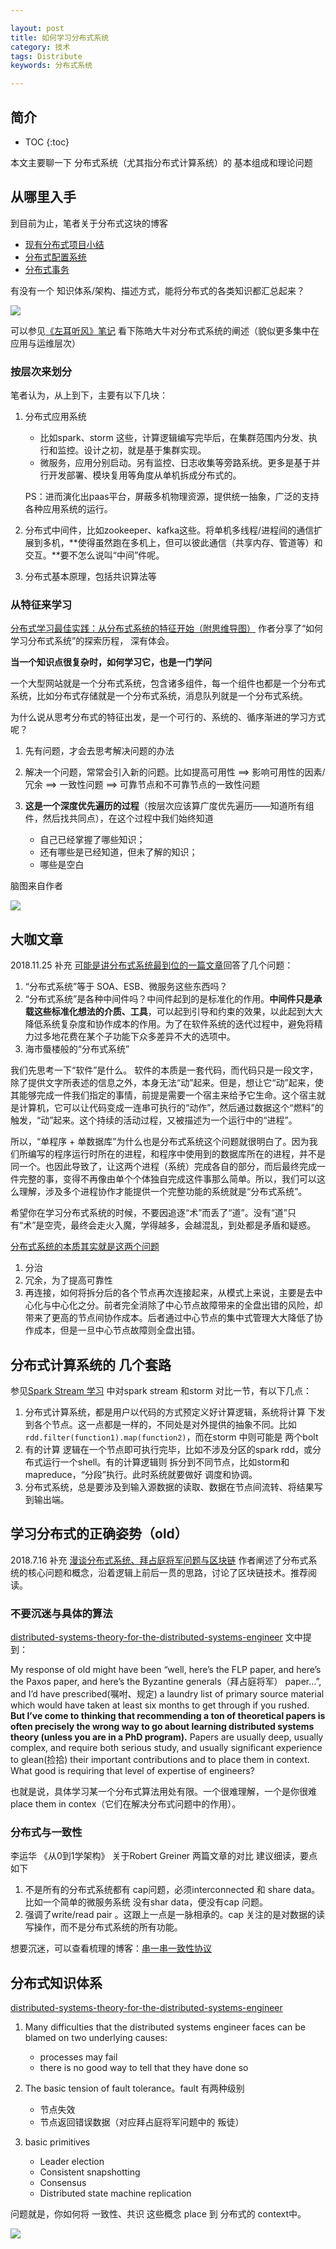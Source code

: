 ```yaml
---

layout: post
title: 如何学习分布式系统
category: 技术
tags: Distribute
keywords: 分布式系统

---
```


## 简介

* TOC
{:toc}

本文主要聊一下 分布式系统（尤其指分布式计算系统）的 基本组成和理论问题

## 从哪里入手

到目前为止，笔者关于分布式这块的博客

* [现有分布式项目小结](http://qiankunli.github.io/2015/07/14/distributed_project.html)
* [分布式配置系统](http://qiankunli.github.io/2015/08/08/distributed_configure_system.html)
* [分布式事务](http://qiankunli.github.io/2017/07/18/distributed_transaction.html)

有没有一个 知识体系/架构、描述方式，能将分布式的各类知识都汇总起来？

![](/public/upload/distribute/study_distribute_system.png)

可以参见[《左耳听风》笔记](http://qiankunli.github.io/2018/09/08/zuoertingfeng_note.html) 看下陈皓大牛对分布式系统的阐述（貌似更多集中在应用与运维层次）

### 按层次来划分

笔者认为，从上到下，主要有以下几块：

1. 分布式应用系统

	* 比如spark、storm 这些，计算逻辑编写完毕后，在集群范围内分发、执行和监控。设计之初，就是基于集群实现。
	* 微服务，应用分别启动。另有监控、日志收集等旁路系统。更多是基于并行开发部署、模块复用等角度从单机拆成分布式的。

	PS：进而演化出paas平台，屏蔽多机物理资源，提供统一抽象，广泛的支持各种应用系统的运行。
2. 分布式中间件，比如zookeeper、kafka这些。将单机多线程/进程间的通信扩展到多机，**使得虽然跑在多机上，但可以彼此通信（共享内存、管道等）和交互。**要不怎么说叫“中间”件呢。
3. 分布式基本原理，包括共识算法等

### 从特征来学习

[分布式学习最佳实践：从分布式系统的特征开始（附思维导图）](https://www.cnblogs.com/xybaby/p/8544715.html) 作者分享了“如何学习分布式系统”的探索历程， 深有体会。

**当一个知识点很复杂时，如何学习它，也是一门学问**

一个大型网站就是一个分布式系统，包含诸多组件，每一个组件也都是一个分布式系统，比如分布式存储就是一个分布式系统，消息队列就是一个分布式系统。

为什么说从思考分布式的特征出发，是一个可行的、系统的、循序渐进的学习方式呢？

1. 先有问题，才会去思考解决问题的办法
2. 解决一个问题，常常会引入新的问题。比如提高可用性 ==> 影响可用性的因素/冗余 ==> 一致性问题 ==> 可靠节点和不可靠节点的一致性问题
3. **这是一个深度优先遍历的过程**（按层次应该算广度优先遍历——知道所有组件，然后找共同点），在这个过程中我们始终知道

	* 自己已经掌握了哪些知识；
	* 还有哪些是已经知道，但未了解的知识；
	* 哪些是空白

脑图来自作者

![](/public/upload/distribute/study_distribute_system_from_feature.png)

## 大咖文章

2018.11.25 补充 [可能是讲分布式系统最到位的一篇文章](http://www.10tiao.com/html/46/201811/2651011019/1.html)回答了几个问题：

1. “分布式系统”等于 SOA、ESB、微服务这些东西吗？
2. “分布式系统”是各种中间件吗？中间件起到的是标准化的作用。**中间件只是承载这些标准化想法的介质、工具**，可以起到引导和约束的效果，以此起到大大降低系统复杂度和协作成本的作用。为了在软件系统的迭代过程中，避免将精力过多地花费在某个子功能下众多差异不大的选项中。
3. 海市蜃楼般的“分布式系统”

我们先思考一下“软件”是什么。 软件的本质是一套代码，而代码只是一段文字，除了提供文字所表述的信息之外，本身无法“动”起来。但是，想让它“动”起来，使其能够完成一件我们指定的事情，前提是需要一个宿主来给予它生命。这个宿主就是计算机，它可以让代码变成一连串可执行的“动作”，然后通过数据这个“燃料”的触发，“动”起来。这个持续的活动过程，又被描述为一个运行中的“进程”。

所以，“单程序 + 单数据库”为什么也是分布式系统这个问题就很明白了。因为我们所编写的程序运行时所在的进程，和程序中使用到的数据库所在的进程，并不是同一个。也因此导致了，让这两个进程（系统）完成各自的部分，而后最终完成一件完整的事，变得不再像由单个个体独自完成这件事那么简单。所以，我们可以这么理解，涉及多个进程协作才能提供一个完整功能的系统就是“分布式系统”。


希望你在学习分布式系统的时候，不要因追逐“术”而丢了“道”。没有“道”只有“术”是空壳，最终会走火入魔，学得越多，会越混乱，到处都是矛盾和疑惑。

[分布式系统的本质其实就是这两个问题](https://mp.weixin.qq.com/s?__biz=MjM5MDE0Mjc4MA==&mid=2651011140&idx=1&sn=37b734deb9523dbde221708baa43fb39&chksm=bdbec0178ac9490102e6072967092b5a04445bbe8f2bcf95a154f4e5d7eaf1717a342e7650b5&scene=27#wechat_redirect)

1. 分治
2. 冗余，为了提高可靠性
3. 再连接，如何将拆分后的各个节点再次连接起来，从模式上来说，主要是去中心化与中心化之分。前者完全消除了中心节点故障带来的全盘出错的风险，却带来了更高的节点间协作成本。后者通过中心节点的集中式管理大大降低了协作成本，但是一旦中心节点故障则全盘出错。

## 分布式计算系统的 几个套路

参见[Spark Stream 学习](http://qiankunli.github.io/2018/05/27/spark_stream.html)  中对spark stream 和storm 对比一节，有以下几点：

1. 分布式计算系统，都是用户以代码的方式预定义好计算逻辑，系统将计算 下发到各个节点。这一点都是一样的，不同处是对外提供的抽象不同。比如`rdd.filter(function1).map(function2)`，而在storm 中则可能是 两个bolt
2. 有的计算 逻辑在一个节点即可执行完毕，比如不涉及分区的spark rdd，或分布式运行一个shell。有的计算逻辑则 拆分到不同节点，比如storm和mapreduce，“分段”执行。此时系统就要做好 调度和协调。
3. 分布式系统，总是要涉及到输入源数据的读取、数据在节点间流转、将结果写到输出端。

## 学习分布式的正确姿势（old）

2018.7.16 补充 [漫谈分布式系统、拜占庭将军问题与区块链](http://zhangtielei.com/posts/blog-consensus-byzantine-and-blockchain.html) 作者阐述了分布式系统的核心问题和概念，沿着逻辑上前后一贯的思路，讨论了区块链技术。推荐阅读。

### 不要沉迷与具体的算法

[distributed-systems-theory-for-the-distributed-systems-engineer](http://the-paper-trail.org/blog/distributed-systems-theory-for-the-distributed-systems-engineer/) 文中提到：

My response of old might have been “well, here’s the FLP paper, and here’s the Paxos paper, and here’s the Byzantine generals（拜占庭将军） paper…”, and I’d have prescribed(嘱咐、规定) a laundry list of primary source material which would have taken at least six months to get through if you rushed. **But I’ve come to thinking that recommending a ton of theoretical papers is often precisely the wrong way to go about learning distributed systems theory (unless you are in a PhD program).** Papers are usually deep, usually complex, and require both serious study, and usually significant experience to glean(捡拾) their important contributions and to place them in context. What good is requiring that level of expertise of engineers?

也就是说，具体学习某一个分布式算法用处有限。一个很难理解，一个是你很难  place them in contex（它们在解决分布式问题中的作用）。

### 分布式与一致性

李运华 《从0到1学架构》 关于Robert Greiner 两篇文章的对比 建议细读，要点如下

1. 不是所有的分布式系统都有 cap问题，必须interconnected 和 share data。比如一个简单的微服务系统 没有shar data，便没有cap 问题。
2. 强调了write/read pair 。这跟上一点是一脉相承的。cap 关注的是对数据的读写操作，而不是分布式系统的所有功能。


想要沉迷，可以查看梳理的博客：[串一串一致性协议](http://qiankunli.github.io/2018/09/27/consistency_protocol.html)

## 分布式知识体系

[distributed-systems-theory-for-the-distributed-systems-engineer](http://the-paper-trail.org/blog/distributed-systems-theory-for-the-distributed-systems-engineer/) 

1. Many difficulties that the distributed systems engineer faces can be blamed on two underlying causes:

	* processes may fail
	* there is no good way to tell that they have done so

2. The basic tension of fault tolerance。fault 有两种级别

	* 节点失效
	* 节点返回错误数据（对应拜占庭将军问题中的 叛徒）
3. basic primitives

	* Leader election
	* Consistent snapshotting
	* Consensus
	* Distributed state machine replication

	
问题就是，你如何将 一致性、共识 这些概念 place 到 分布式的 context中。


![](/public/upload/architecture/distributed_system.png)


